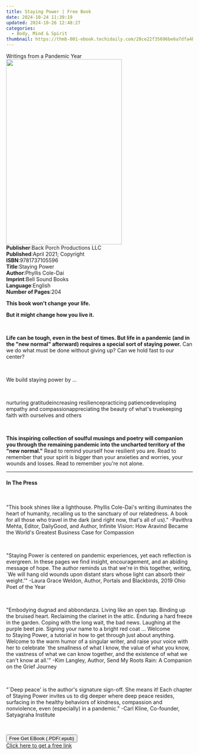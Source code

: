 ```yaml
---
title: Staying Power | Free Book
date: 2024-10-24 11:39:19
updated: 2024-10-26 12:48:27
categories:
  - Body, Mind & Spirit
thumbnail: https://thmb-001-ebook.techidaily.com/28ce22f35696be6a7dfa4bdbf2ed04a7d1daf0cc0767331999c69d1c6bc19e27.jpg
---
```

<main id="book-container">
  <div class="flex flex-col">
    <div class="book-brief flex-1 py-6 px-4 sm:p-6 md:py-10 md:px-8">
      <!-- brief-->
      <div class="book-brief-main">Writings from a Pandemic Year</div>
    </div>
    <div
      class="book-meta-info flex-1 grid gap-4 col-start-1 col-end-3 row-start-1 sm:mb-6 sm:grid-cols-4 lg:gap-6 lg:col-start-2 lg:row-end-6 lg:row-span-6 lg:mb-0"
    >
      <div
        class="book-meta-info-left place-content-center mt-4 p-4 text-sm leading-6 col-start-2 col-span-2 dark:text-slate-400"
      >
        <img
          class="w-full h-500 object-cover rounded-lg sm:h-255 sm:col-span-2 lg:col-span-full"
          src="https://img-001-ebook.techidaily.com/c46218f905c186de4ee985eee68014edab693a7f7139f9e3a9069123678486c9.jpg"
          alt=""
          width="312"
          height="500"
        />
      </div>
      <div
        class="book-meta-info-right mt-2 col-start-1 row-start-2 col-span-3 self-center"
      >
        <!-- meta data  -->
        <div class="flex flex-col px-4 md:px-8">
          <div class="flex-1">
            <strong>Publisher</strong>:<span class="px-2"
              >Back Porch Productions LLC</span
            >
          </div>
          <div class="flex-1">
            <strong>Published</strong>:<span class="px-2"
              >April 2021; Copyright</span
            >
          </div>
          <div class="flex-1">
            <strong>ISBN</strong>:<span class="px-2">9781737105596</span>
          </div>
          <div class="flex-1">
            <strong>Title</strong>:<span class="px-2">Staying Power</span>
          </div>
          <div class="flex-1">
            <strong>Author</strong>:<span class="px-2">Phyllis Cole-Dai</span>
          </div>
          <div class="flex-1">
            <strong>Imprint</strong>:<span class="px-2">Bell Sound Books</span>
          </div>
          <div class="flex-1">
            <strong>Language</strong>:<span class="px-2">English</span>
          </div>
          <div class="flex-1">
            <strong>Number of Pages</strong>:<span class="px-2">204</span>
          </div>
        </div>
      </div>
    </div>
    <div class="book-description flex-1 py-6 px-4 sm:p-6 md:py-10 md:px-8">
      <div class="book-description-main">
        <div accordion-content="" id="description">
          <p><strong>This book won't change your life.</strong></p>
          <p><strong>But it might change how you live it.</strong></p>
          <p><br /></p>
          <p>
            <strong
              >Life can be tough, even in the best of times. But life in a
              pandemic (and in the "new normal" afterward) requires a special
              sort of staying power.</strong
            >
            Can we do what must be done without giving up? Can we hold fast to
            our center?
          </p>
          <p><br /></p>
          <p>We build staying power by ...</p>
          <p><br /></p>
          nurturing gratitudeincreasing resiliencepracticing patiencedeveloping
          empathy and compassionappreciating the beauty of what's truekeeping
          faith with ourselves and others
          <p><br /></p>
          <p>
            <strong
              >This inspiring collection of soulful musings and poetry will
              companion you through the remaining pandemic into the uncharted
              territory of the "new normal."</strong
            >
            Read to remind yourself how resilient you are. Read to remember that
            your spirit is bigger than your anxieties and worries, your wounds
            and losses. Read to remember you're not alone.
          </p>
        </div>
        <div class="accordion-fader"></div>
      </div>
    </div>
    <div class="book-excerpts flex-1 py-6 px-4 sm:p-6 md:py-10 md:px-8">
      <!-- excerpts-->
      <div class="book-excerpts-main">
        <hr />
        <h4 class="placeholder placeholder-heading">
          <span>In The Press</span>
        </h4>
        <p></p>
        <p><br /></p>
        <p>
          "This book shines like a lighthouse. Phyllis Cole-Dai's writing
          illuminates the heart of humanity,&nbsp;recalling us to the sanctuary
          of our relatedness. A book for all those who travel in the dark (and
          right now, that's all of us)." -Pavithra Mehta, Editor,
          <span>DailyGood</span>, and Author, Infinite Vision: How Aravind
          Became the World's Greatest Business Case for Compassion
        </p>
        <p><br /></p>
        <p>
          "Staying Power is centered on pandemic experiences,&nbsp;yet each
          reflection is evergreen. In these pages we find insight,
          encouragement, and an abiding message of hope. The author reminds us
          that we're in this together, writing, `We will hang old wounds upon
          distant stars whose light can absorb their weight.'" -<span
            >Laura Grace Weldon</span
          >, Author, Portals and Blackbirds, 2019 Ohio Poet of the Year
        </p>
        <p><br /></p>
        <p>
          "Embodying&nbsp;dugnad&nbsp;and&nbsp;abbondanza.&nbsp;Living&nbsp;like
          an open tap. Binding up the bruised heart. Reclaiming the clarinet in
          the attic. Enduring a hard freeze in the garden. Coping with the long
          wait, the bad news. Laughing at the purple beet pie. Signing your name
          to a bright red coat ... Welcome to&nbsp;Staying Power, a tutorial in
          how to get through just about anything. Welcome to the warm humor of a
          singular writer, and raise your voice with her to celebrate `the
          smallness of what I know, the value of what you know, the vastness of
          what we can know together, and the existence of what we can't know at
          all.'" -Kim Langley, Author, Send My Roots Rain: A Companion on the
          Grief Journey
        </p>
        <p><br /></p>
        <p>
          "`Deep peace' is the author's signature sign-off.&nbsp;She means it!
          Each chapter of Staying Power invites us to dig deeper where deep
          peace resides, surfacing in the healthy behaviors of kindness,
          compassion and nonviolence, even (especially) in a
          pandemic."&nbsp;-Carl Kline, Co-founder,
          <span>Satyagraha Institute</span>
        </p>
        <p><br /></p>
        <p></p>
      </div>
    </div>
    <div
      class="book-about-author flex-1 py-6 px-4 sm:p-6 md:py-10 md:px-8"
    ></div>
    <div class="book-free-get flex-1 py-6 px-4 sm:p-6 md:py-10 md:px-8">
      <button
        id="btn-free-get"
        class="bg-blue-500 hover:bg-blue-700 text-white font-bold py-2 px-4 rounded"
      >
        Free Get EBook (.PDF/.epub)
      </button>
      <div id="countdown-display" class="px-2 text-lg mt-2"></div>
      <a
        id="free-link"
        class="hidden bg-blue-500 hover:bg-blue-700 text-white font-bold py-2 px-4 rounded"
        href="https://www.ebooks.com/en-us/book/210273234/staying-power/phyllis-cole-dai/"
        target="_blank"
        >Click here to get a free link</a
      >
    </div>
    <script>
      let countdownTime = 0;
      let countdownInterval = null;
      document
        .getElementById('btn-free-get')
        .addEventListener('click', startCountdown);
      function startCountdown() {
        countdownTime = new Date().getTime() + 60000 * 3;
        countdownInterval = setInterval(updateCountdown, 1000);
        document.getElementById('btn-free-get').disabled = true;
        document
          .getElementById('btn-free-get')
          .classList.add('bg-gray-500', 'cursor-not-allowed');
      }
      function updateCountdown() {
        let currentTime = new Date().getTime();
        let timeLeft = countdownTime - currentTime;
        let secondsLeft = Math.floor(timeLeft / 1000);
        document.getElementById('countdown-display').innerHTML =
          `Remaining time: ${secondsLeft} seconds.`;
        if (secondsLeft <= 0) {
          clearInterval(countdownInterval);
          document.getElementById('btn-free-get').classList.add('hidden');
          document.getElementById('free-link').classList.remove('hidden');
          document.getElementById('countdown-display').innerHTML = '';
        }
      }
    </script>
  </div>
</main>
